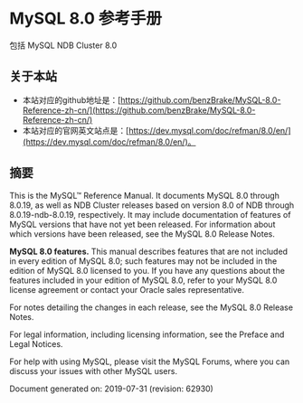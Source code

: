 # MySQL 8.0 参考手册

包括 MySQL NDB Cluster 8.0

## 关于本站

- 本站对应的github地址是：[https://github.com/benzBrake/MySQL-8.0-Reference-zh-cn/](https://github.com/benzBrake/MySQL-8.0-Reference-zh-cn/)
- 本站对应的官网英文站点是：[https://dev.mysql.com/doc/refman/8.0/en/](https://dev.mysql.com/doc/refman/8.0/en/)。

## 摘要

This is the MySQL™ Reference Manual. It documents MySQL 8.0 through 8.0.19, as well as NDB Cluster releases based on version 8.0 of NDB through 8.0.19-ndb-8.0.19, respectively. It may include documentation of features of MySQL versions that have not yet been released. For information about which versions have been released, see the MySQL 8.0 Release Notes.

**MySQL 8.0 features.**  This manual describes features that are not included in every edition of MySQL 8.0; such features may not be included in the edition of MySQL 8.0 licensed to you. If you have any questions about the features included in your edition of MySQL 8.0, refer to your MySQL 8.0 license agreement or contact your Oracle sales representative.

For notes detailing the changes in each release, see the MySQL 8.0 Release Notes.

For legal information, including licensing information, see the Preface and Legal Notices.

For help with using MySQL, please visit the MySQL Forums, where you can discuss your issues with other MySQL users.

Document generated on: 2019-07-31 (revision: 62930)